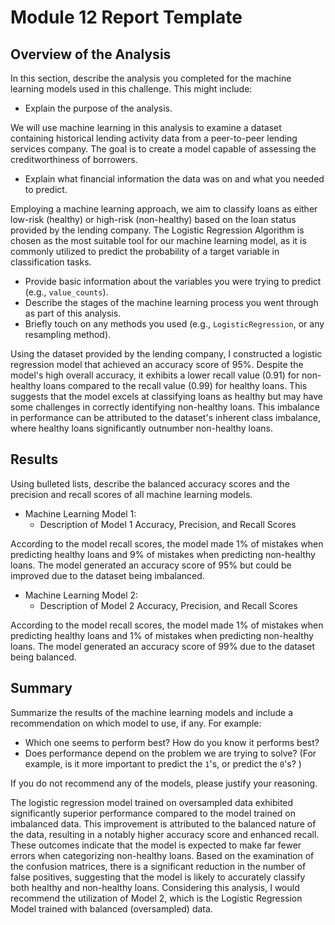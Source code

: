 # Module 12 Report Template

## Overview of the Analysis

In this section, describe the analysis you completed for the machine learning models used in this challenge. This might include:

* Explain the purpose of the analysis.

We will use machine learning in this analysis to examine a dataset containing historical lending activity data from a peer-to-peer lending services company. The goal is to create a model capable of assessing the creditworthiness of borrowers.

* Explain what financial information the data was on and what you needed to predict.

Employing a machine learning approach, we aim to classify loans as either low-risk (healthy) or high-risk (non-healthy) based on the loan status provided by the lending company. The Logistic Regression Algorithm is chosen as the most suitable tool for our machine learning model, as it is commonly utilized to predict the probability of a target variable in classification tasks.

* Provide basic information about the variables you were trying to predict (e.g., `value_counts`).
* Describe the stages of the machine learning process you went through as part of this analysis.
* Briefly touch on any methods you used (e.g., `LogisticRegression`, or any resampling method).

Using the dataset provided by the lending company, I constructed a logistic regression model that achieved an accuracy score of 95%. Despite the model's high overall accuracy, it exhibits a lower recall value (0.91) for non-healthy loans compared to the recall value (0.99) for healthy loans. This suggests that the model excels at classifying loans as healthy but may have some challenges in correctly identifying non-healthy loans. This imbalance in performance can be attributed to the dataset's inherent class imbalance, where healthy loans significantly outnumber non-healthy loans.

## Results

Using bulleted lists, describe the balanced accuracy scores and the precision and recall scores of all machine learning models.

* Machine Learning Model 1:
  * Description of Model 1 Accuracy, Precision, and Recall Scores

According to the model recall scores, the model made 1% of mistakes when predicting healthy loans and 9% of mistakes when predicting non-healthy loans.
The model generated an accuracy score of 95% but could be improved due to the dataset being imbalanced.

* Machine Learning Model 2:
  * Description of Model 2 Accuracy, Precision, and Recall Scores

According to the model recall scores, the model made 1% of mistakes when predicting healthy loans and 1% of mistakes when predicting non-healthy loans. 
The model generated an accuracy score of 99% due to the dataset being balanced.

## Summary

Summarize the results of the machine learning models and include a recommendation on which model to use, if any. For example:
* Which one seems to perform best? How do you know it performs best?
* Does performance depend on the problem we are trying to solve? (For example, is it more important to predict the `1`'s, or predict the `0`'s? )

If you do not recommend any of the models, please justify your reasoning.

The logistic regression model trained on oversampled data exhibited significantly superior performance compared to the model trained on imbalanced data. This improvement is attributed to the balanced nature of the data, resulting in a notably higher accuracy score and enhanced recall. These outcomes indicate that the model is expected to make far fewer errors when categorizing non-healthy loans. Based on the examination of the confusion matrices, there is a significant reduction in the number of false positives, suggesting that the model is likely to accurately classify both healthy and non-healthy loans. Considering this analysis, I would recommend the utilization of Model 2, which is the Logistic Regression Model trained with balanced (oversampled) data.

